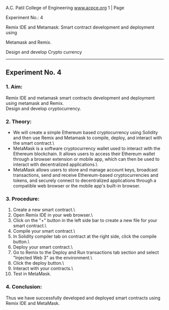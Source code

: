 A.C. Patil College of Engineering www.acpce.org 1 \| Page

Experiment No.: 4

Remix IDE and Metamask: Smart contract development and deployment using

Metamask and Remix.

Design and develop Crypto currency

------------------------------------------------------------------------

## Experiment No. 4

### 1. Aim:

Remix IDE and metamask smart contracts development and deployment using
metamask and Remix.\
Design and develop cryptocurrency.

### 2. Theory:

-   We will create a simple Ethereum based cryptocurrency using Solidity
    and then use Remix and Metamask to compile, deploy, and interact
    with the smart contract.\
-   MetaMask is a software cryptocurrency wallet used to interact with
    the Ethereum blockchain. It allows users to access their Ethereum
    wallet through a browser extension or mobile app, which can then be
    used to interact with decentralized applications.\
-   MetaMask allows users to store and manage account keys, broadcast
    transactions, send and receive Ethereum-based cryptocurrencies and
    tokens, and securely connect to decentralized applications through a
    compatible web browser or the mobile app's built-in browser.

### 3. Procedure:

1.  Create a new smart contract.\
2.  Open Remix IDE in your web browser.\
3.  Click on the "+" button in the left side bar to create a new file
    for your smart contract.\
4.  Compile your smart contract.\
5.  In Solidity compiler tab on contract at the right side, click the
    compile button.\
6.  Deploy your smart contract.\
7.  Go to Remix to the Deploy and Run transactions tab section and
    select "Injected Web 3" as the environment.\
8.  Click the deploy button.\
9.  Interact with your contracts.\
10. Test in MetaMask.

### 4. Conclusion:

Thus we have successfully developed and deployed smart contracts using
Remix IDE and MetaMask.
